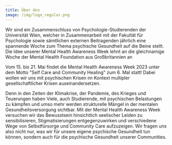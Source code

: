 ```yaml
---
title: Über Uns
image: /img/logo_regular.png
---
```

Wir sind ein Zusammenschluss von Psychologie-Studierenden der Universität Wien, welcher in Zusammenarbeit mit der Fakultät für Psychologie sowie sämtlichen externen Beitragenden jährlich eine spannende Woche zum Thema psychische Gesundheit auf die Beine stellt. Die Idee unserer Mental Health Awareness Week lehnt an die gleichnamige Woche der Mental Health Foundation aus Großbritannien an

Vom 15. bis 21. Mai findet die Mental Health Awareness Week 2023 unter dem Motto "Self Care and Community Healing"  zum 6. Mal statt! Dabei wollen wir uns mit psychischen Krisen im Kontext multipler gesellschaftlicher Krisen auseinandersetzen. 

Denn in den Zeiten der Klimakrise, der Pandemie, des Krieges und Teuerungen haben Viele, auch Studierende, mit psychischen Belastungen zu kämpfen und umso mehr werden strukturelle Mängel in der mentalen Gesundheitsversorgung sichtbar. Mit der Mental Health Awareness Week versuchen wir das Bewusstsein hinsichtlich seelischer Leiden zu sensibilisieren, Stigmatisierungen entgegenzuwirken und verschiedene Wege von Selbstfürsorge und Community Care aufzuzeigen. Wir fragen uns also nicht nur, was wir für unsere eigene psychische Gesundheit tun können, sondern auch für die psychische Gesundheit unserer Communities.